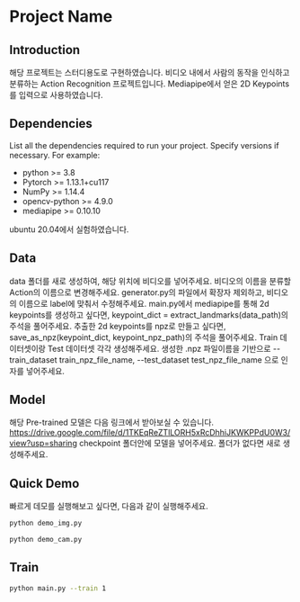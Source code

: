 # Project Name

## Introduction

해당 프로젝트는 스터디용도로 구현하였습니다. 
비디오 내에서 사람의 동작을 인식하고 분류하는 Action Recognition 프로젝트입니다.
Mediapipe에서 얻은 2D Keypoints를 입력으로 사용하였습니다. 


## Dependencies

List all the dependencies required to run your project. Specify versions if necessary. For example:

- python >= 3.8
- Pytorch >= 1.13.1+cu117
- NumPy >= 1.14.4
- opencv-python >= 4.9.0
- mediapipe >= 0.10.10

ubuntu 20.04에서 실험하였습니다.

## Data
data 폴더를 새로 생성하여, 해당 위치에 비디오를 넣어주세요.
비디오의 이름을 분류할 Action의 이름으로 변경해주세요.
generator.py의 파일에서 확장자 제외하고, 비디오의 이름으로 label에 맞춰서 수정해주세요.
main.py에서 mediapipe를 통해 2d keypoints를 생성하고 싶다면, keypoint_dict = extract_landmarks(data_path)의 주석을 풀어주세요.
추출한 2d keypoints를 npz로 만들고 싶다면, save_as_npz(keypoint_dict, keypoint_npz_path)의 주석을 풀어주세요.
Train 데이터셋이랑 Test 데이터셋 각각 생성해주세요.
생성한 .npz 파일이름을 기반으로 --train_dataset train_npz_file_name, --test_dataset test_npz_file_name 으로 인자를 넣어주세요.

## Model

해당 Pre-trained 모델은 다음 링크에서 받아보실 수 있습니다. https://drive.google.com/file/d/1TKEqReZTlLORH5xRcDhhiJKWKPPdU0W3/view?usp=sharing
checkpoint 폴더안에 모델을 넣어주세요. 폴더가 없다면 새로 생성해주세요.


## Quick Demo

빠르게 데모를 실행해보고 싶다면, 다음과 같이 실행해주세요.

```bash
python demo_img.py
```
```bash
python demo_cam.py
```

## Train
```bash
python main.py --train 1


